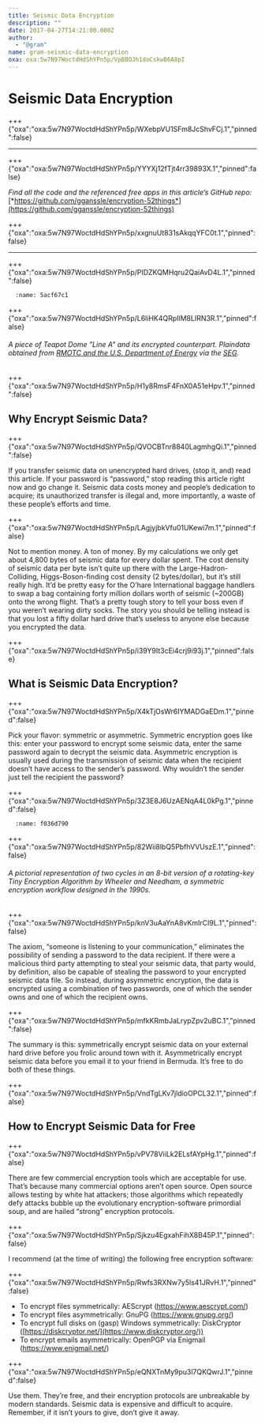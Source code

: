 ```yaml
---
title: Seismic Data Encryption
description: ""
date: 2017-04-27T14:21:00.000Z
author:
  - "@gram"
name: gram-seismic-data-encryption
oxa: oxa:5w7N97WoctdHdShYPn5p/VpBBOJh1doCskwB6A8pI
---
```


# Seismic Data Encryption

+++ {"oxa":"oxa:5w7N97WoctdHdShYPn5p/WXebpVU1SFm8JcShvFCj.1","pinned":false}

---

+++ {"oxa":"oxa:5w7N97WoctdHdShYPn5p/YYYXj12fTjt4rr39893X.1","pinned":false}

*Find all the code and the referenced free apps in this article’s GitHub repo:* [*https://github.com/gganssle/encryption-52things*](https://github.com/gganssle/encryption-52things)

+++ {"oxa":"oxa:5w7N97WoctdHdShYPn5p/xxgnuUt831sAkqqYFC0t.1","pinned":false}

---

+++ {"oxa":"oxa:5w7N97WoctdHdShYPn5p/PIDZKQMHqru2QaiAvD4L.1","pinned":false}

```{figure} images/5w7N97WoctdHdShYPn5p-Vj20Az4a7heXqmKGTDKj-v1.png
  :name: 5acf67c1
```

+++ {"oxa":"oxa:5w7N97WoctdHdShYPn5p/L6liHK4QRpIlM8LIRN3R.1","pinned":false}

###### A piece of Teapot Dome "Line A" and its encrypted counterpart. Plaindata obtained from [RMOTC and the U.S. Department of Energy](https://energy.gov/node/1012461/datasets.html) via the [SEG](http://wiki.seg.org/wiki/Teapot_dome_3D_survey).

+++ {"oxa":"oxa:5w7N97WoctdHdShYPn5p/H1y8RmsF4FnX0A51eHpv.1","pinned":false}

## Why Encrypt Seismic Data?

+++ {"oxa":"oxa:5w7N97WoctdHdShYPn5p/QVOCBTnr8840LagmhgQi.1","pinned":false}

If you transfer seismic data on unencrypted hard drives, (stop it, and) read this article. If your password is “password,” stop reading this article right now and go change it. Seismic data costs money and people’s dedication to acquire; its unauthorized transfer is illegal and, more importantly, a waste of these people’s efforts and time.

+++ {"oxa":"oxa:5w7N97WoctdHdShYPn5p/LAgjyjbkVfu01UKewi7m.1","pinned":false}

Not to mention money. A ton of money. By my calculations we only get about 4,800 bytes of seismic data for every dollar spent. The cost density of seismic data per byte isn’t quite up there with the Large-Hadron-Colliding, Higgs-Boson-finding cost density (2 bytes/dollar), but it’s still really high. It’d be pretty easy for the O’hare International baggage handlers to swap a bag containing forty million dollars worth of seismic (\~200GB) onto the wrong flight. That’s a pretty tough story to tell your boss even if you weren’t wearing dirty socks. The story you should be telling instead is that you lost a fifty dollar hard drive that’s useless to anyone else because you encrypted the data.

+++ {"oxa":"oxa:5w7N97WoctdHdShYPn5p/i39Y9It3cEi4crj9i93j.1","pinned":false}

## What is Seismic Data Encryption?

+++ {"oxa":"oxa:5w7N97WoctdHdShYPn5p/X4kTjOsWr6IYMADGaEDm.1","pinned":false}

Pick your flavor: symmetric or asymmetric. Symmetric encryption goes like this: enter your password to encrypt some seismic data, enter the same password again to decrypt the seismic data. Asymmetric encryption is usually used during the transmission of seismic data when the recipient doesn’t have access to the sender’s password. Why wouldn’t the sender just tell the recipient the password?

+++ {"oxa":"oxa:5w7N97WoctdHdShYPn5p/3Z3E8J6UzAENqA4L0kPg.1","pinned":false}

```{figure} images/5w7N97WoctdHdShYPn5p-fxqsCLpHbeu4sSS91YVa-v1.png
  :name: f036d790
```

+++ {"oxa":"oxa:5w7N97WoctdHdShYPn5p/82Wii8lbQ5PbfhVVUszE.1","pinned":false}

###### *A pictorial representation of two cycles in an 8-bit version of a rotating-key Tiny Encryption Algorithm by Wheeler and Needham, a symmetric encryption workflow designed in the 1990s.*

+++ {"oxa":"oxa:5w7N97WoctdHdShYPn5p/knV3uAaYnA8vKmIrCI9L.1","pinned":false}

The axiom, “someone is listening to your communication,” eliminates the possibility of sending a password to the data recipient. If there were a malicious third party attempting to steal your seismic data, that party would, by definition, also be capable of stealing the password to your encrypted seismic data file. So instead, during asymmetric encryption, the data is encrypted using a combination of two passwords, one of which the sender owns and one of which the recipient owns.

+++ {"oxa":"oxa:5w7N97WoctdHdShYPn5p/mfkKRmbJaLrypZpv2uBC.1","pinned":false}

The summary is this: symmetrically encrypt seismic data on your external hard drive before you frolic around town with it. Asymmetrically encrypt seismic data before you email it to your friend in Bermuda. It’s free to do both of these things.

+++ {"oxa":"oxa:5w7N97WoctdHdShYPn5p/VndTgLKv7jldioOPCL32.1","pinned":false}

## How to Encrypt Seismic Data for Free

+++ {"oxa":"oxa:5w7N97WoctdHdShYPn5p/vPV78ViiLk2ELsfAYpHg.1","pinned":false}

There are few commercial encryption tools which are acceptable for use. That’s because many commercial options aren’t open source. Open source allows testing by white hat attackers; those algorithms which repeatedly defy attacks bubble up the evolutionary encryption-software primordial soup, and are hailed “strong” encryption protocols.

+++ {"oxa":"oxa:5w7N97WoctdHdShYPn5p/Sjkzu4EgxahFihX8B45P.1","pinned":false}

I recommend (at the time of writing) the following free encryption software:

+++ {"oxa":"oxa:5w7N97WoctdHdShYPn5p/Rwfs3RXNw7y5ls41JRvH.1","pinned":false}

* To encrypt files symmetrically: AEScrypt (<https://www.aescrypt.com/>)
* To encrypt files asymmetrically: GnuPG (<https://www.gnupg.org/>)
* To encrypt full disks on (gasp) Windows symmetrically: DiskCryptor ([https://diskcryptor.net/](https://www.diskcryptor.org/))
* To encrypt emails asymmetrically: OpenPGP via Enigmail (<https://www.enigmail.net/>)

+++ {"oxa":"oxa:5w7N97WoctdHdShYPn5p/eQNXTnMy9pu3l7QKQwrJ.1","pinned":false}

Use them. They’re free, and their encryption protocols are unbreakable by modern standards. Seismic data is expensive and difficult to acquire. Remember, if it isn’t yours to give, don’t give it away.

